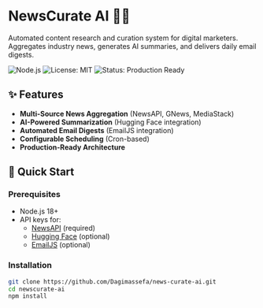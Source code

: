# NewsCurate AI 🤖📰

Automated content research and curation system for digital marketers. Aggregates industry news, generates AI summaries, and delivers daily email digests.

![Node.js](https://img.shields.io/badge/Node.js-18%2B-green)
![License: MIT](https://img.shields.io/badge/License-MIT-blue)
![Status: Production Ready](https://img.shields.io/badge/status-production%20ready-brightgreen)

## ✨ Features

- **Multi-Source News Aggregation** (NewsAPI, GNews, MediaStack)
- **AI-Powered Summarization** (Hugging Face integration)
- **Automated Email Digests** (EmailJS integration)
- **Configurable Scheduling** (Cron-based)
- **Production-Ready Architecture**

## 🚀 Quick Start

### Prerequisites

- Node.js 18+
- API keys for:
  - [NewsAPI](https://newsapi.org/register) (required)
  - [Hugging Face](https://huggingface.co/settings/tokens) (optional)
  - [EmailJS](https://www.emailjs.com) (optional)

### Installation

```bash
git clone https://github.com/Dagimassefa/news-curate-ai.git
cd newscurate-ai
npm install


